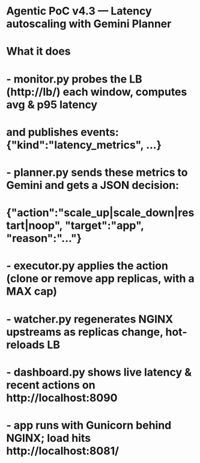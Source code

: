 # Agentic PoC v4.3 — Latency autoscaling with Gemini Planner
#
# What it does
# - monitor.py probes the LB (http://lb/) each window, computes avg & p95 latency
#   and publishes events: {"kind":"latency_metrics", ...}
# - planner.py sends these metrics to **Gemini** and gets a JSON decision:
#   {"action":"scale_up|scale_down|restart|noop", "target":"app", "reason":"..."}
# - executor.py applies the action (clone or remove app replicas, with a MAX cap)
# - watcher.py regenerates NGINX upstreams as replicas change, hot-reloads LB
# - dashboard.py shows live latency & recent actions on http://localhost:8090
# - app runs with Gunicorn behind NGINX; load hits http://localhost:8081/
#
